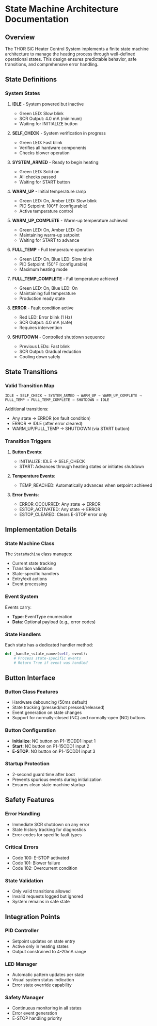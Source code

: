 # State Machine Architecture Documentation

## Overview

The THOR SiC Heater Control System implements a finite state machine architecture to manage the heating process through well-defined operational states. This design ensures predictable behavior, safe transitions, and comprehensive error handling.

## State Definitions

### System States

1. **IDLE** - System powered but inactive
   - Green LED: Slow blink
   - SCR Output: 4.0 mA (minimum)
   - Waiting for INITIALIZE button

2. **SELF_CHECK** - System verification in progress
   - Green LED: Fast blink
   - Verifies all hardware components
   - Checks blower operation

3. **SYSTEM_ARMED** - Ready to begin heating
   - Green LED: Solid on
   - All checks passed
   - Waiting for START button

4. **WARM_UP** - Initial temperature ramp
   - Green LED: On, Amber LED: Slow blink
   - PID Setpoint: 100°F (configurable)
   - Active temperature control

5. **WARM_UP_COMPLETE** - Warm-up temperature achieved
   - Green LED: On, Amber LED: On
   - Maintaining warm-up setpoint
   - Waiting for START to advance

6. **FULL_TEMP** - Full temperature operation
   - Green LED: On, Blue LED: Slow blink
   - PID Setpoint: 150°F (configurable)
   - Maximum heating mode

7. **FULL_TEMP_COMPLETE** - Full temperature achieved
   - Green LED: On, Blue LED: On
   - Maintaining full temperature
   - Production ready state

8. **ERROR** - Fault condition active
   - Red LED: Error blink (1 Hz)
   - SCR Output: 4.0 mA (safe)
   - Requires intervention

9. **SHUTDOWN** - Controlled shutdown sequence
   - Previous LEDs: Fast blink
   - SCR Output: Gradual reduction
   - Cooling down safely

## State Transitions

### Valid Transition Map

```
IDLE → SELF_CHECK → SYSTEM_ARMED → WARM_UP → WARM_UP_COMPLETE → FULL_TEMP → FULL_TEMP_COMPLETE → SHUTDOWN → IDLE
```

Additional transitions:
- Any state → ERROR (on fault condition)
- ERROR → IDLE (after error cleared)
- WARM_UP/FULL_TEMP → SHUTDOWN (via START button)

### Transition Triggers

1. **Button Events**:
   - INITIALIZE: IDLE → SELF_CHECK
   - START: Advances through heating states or initiates shutdown

2. **Temperature Events**:
   - TEMP_REACHED: Automatically advances when setpoint achieved

3. **Error Events**:
   - ERROR_OCCURRED: Any state → ERROR
   - ESTOP_ACTIVATED: Any state → ERROR
   - ESTOP_CLEARED: Clears E-STOP error only

## Implementation Details

### State Machine Class

The `StateMachine` class manages:
- Current state tracking
- Transition validation
- State-specific handlers
- Entry/exit actions
- Event processing

### Event System

Events carry:
- **Type**: EventType enumeration
- **Data**: Optional payload (e.g., error codes)

### State Handlers

Each state has a dedicated handler method:
```python
def _handle_<state_name>(self, event):
    # Process state-specific events
    # Return True if event was handled
```

## Button Interface

### Button Class Features
- Hardware debouncing (50ms default)
- State tracking (pressed/not pressed/released)
- Event generation on state changes
- Support for normally-closed (NC) and normally-open (NO) buttons

### Button Configuration
- **Initialize**: NC button on P1-15CDD1 input 1
- **Start**: NC button on P1-15CDD1 input 2
- **E-STOP**: NO button on P1-15CDD1 input 3

### Startup Protection
- 2-second guard time after boot
- Prevents spurious events during initialization
- Ensures clean state machine startup

## Safety Features

### Error Handling
- Immediate SCR shutdown on any error
- State history tracking for diagnostics
- Error codes for specific fault types

### Critical Errors
- Code 100: E-STOP activated
- Code 101: Blower failure
- Code 102: Overcurrent condition

### State Validation
- Only valid transitions allowed
- Invalid requests logged but ignored
- System remains in safe state

## Integration Points

### PID Controller
- Setpoint updates on state entry
- Active only in heating states
- Output constrained to 4-20mA range

### LED Manager
- Automatic pattern updates per state
- Visual system status indication
- Error state override capability

### Safety Manager
- Continuous monitoring in all states
- Error event generation
- E-STOP handling priority